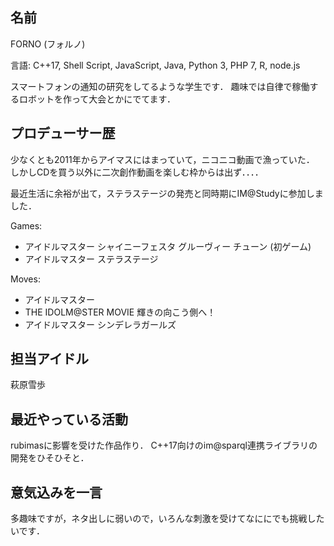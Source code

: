 ## 名前

FORNO (フォルノ)

言語: C++17, Shell Script, JavaScript, Java, Python 3, PHP 7, R, node.js

スマートフォンの通知の研究をしてるような学生です．
趣味では自律で稼働するロボットを作って大会とかにでてます．

## プロデューサー歴

少なくとも2011年からアイマスにはまっていて，ニコニコ動画で漁っていた．
しかしCDを買う以外に二次創作動画を楽しむ枠からは出ず．．．．

最近生活に余裕が出て，ステラステージの発売と同時期にIM@Studyに参加しました．

Games:
- アイドルマスター シャイニーフェスタ グルーヴィー チューン (初ゲーム)
- アイドルマスター ステラステージ

Moves:
- アイドルマスター
- THE IDOLM@STER MOVIE 輝きの向こう側へ！
- アイドルマスター シンデレラガールズ

## 担当アイドル

萩原雪歩

## 最近やっている活動

rubimasに影響を受けた作品作り．
C++17向けのim@sparql連携ライブラリの開発をひそひそと．

## 意気込みを一言

多趣味ですが，ネタ出しに弱いので，いろんな刺激を受けてなににでも挑戦したいです．
